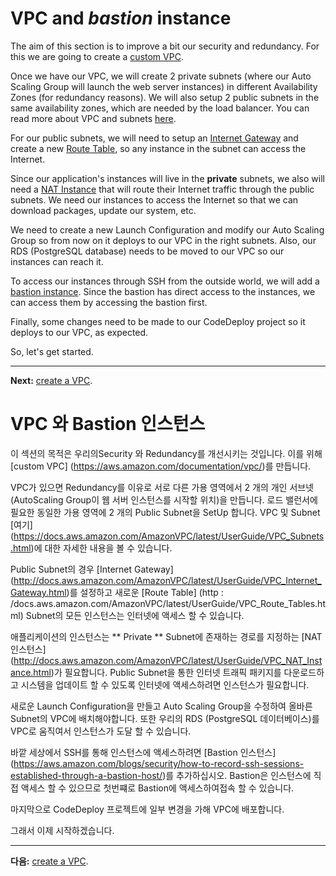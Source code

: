 # VPC and *bastion* instance

The aim of this section is to improve a bit our security and redundancy. For this we are going to create a [custom VPC](https://aws.amazon.com/documentation/vpc/).

Once we have our VPC, we will create 2 private subnets (where our Auto Scaling Group will launch the web server instances) in different Availability Zones (for redundancy reasons). We will also setup 2 public subnets in the same availability zones, which are needed by the load balancer. You can read more about VPC and subnets [here](https://docs.aws.amazon.com/AmazonVPC/latest/UserGuide/VPC_Subnets.html).

For our public subnets, we will need to setup an [Internet Gateway](http://docs.aws.amazon.com/AmazonVPC/latest/UserGuide/VPC_Internet_Gateway.html) and create a new [Route Table](http://docs.aws.amazon.com/AmazonVPC/latest/UserGuide/VPC_Route_Tables.html), so any instance in the subnet can access the Internet.

Since our application's instances will live in the **private** subnets, we also will need a [NAT Instance](http://docs.aws.amazon.com/AmazonVPC/latest/UserGuide/VPC_NAT_Instance.html) that will route their Internet traffic through the public subnets. We need our instances to access the Internet so that we can download packages, update our system, etc.

We need to create a new Launch Configuration and modify our Auto Scaling Group so from now on it deploys to our VPC in the right subnets. Also, our RDS (PostgreSQL database) needs to be moved to our VPC so our instances can reach it.

To access our instances through SSH from the outside world, we will add a [bastion instance](https://aws.amazon.com/blogs/security/how-to-record-ssh-sessions-established-through-a-bastion-host/). Since the bastion has direct access to the instances, we can access them by accessing the bastion first.

Finally, some changes need to be made to our CodeDeploy project so it deploys to our VPC, as expected.

So, let's get started.

---
**Next:** [create a VPC](/workshop/vpc-subnets-bastion/01-create-vpc.md).


# VPC 와 Bastion 인스턴스

이 섹션의 목적은 우리의Security 와 Redundancy를 개선시키는 것입니다. 이를 위해 [custom VPC] (https://aws.amazon.com/documentation/vpc/)를 만듭니다.

VPC가 있으면 Redundancy를 이유로 서로 다른 가용 영역에서 2 개의 개인 서브넷 (AutoScaling Group이 웹 서버 인스턴스를 시작할 위치)을 만듭니다. 로드 밸런서에 필요한 동일한 가용 영역에 2 개의 Public Subnet을 SetUp 합니다. VPC 및 Subnet [여기] (https://docs.aws.amazon.com/AmazonVPC/latest/UserGuide/VPC_Subnets.html)에 대한 자세한 내용을 볼 수 있습니다.

Public Subnet의 경우 [Internet Gateway] (http://docs.aws.amazon.com/AmazonVPC/latest/UserGuide/VPC_Internet_Gateway.html)를 설정하고 새로운 [Route Table] (http : /docs.aws.amazon.com/AmazonVPC/latest/UserGuide/VPC_Route_Tables.html) Subnet의 모든 인스턴스는 인터넷에 액세스 할 수 있습니다.

애플리케이션의 인스턴스는 ** Private ** Subnet에 존재하는 경로를 지정하는 [NAT 인스턴스] (http://docs.aws.amazon.com/AmazonVPC/latest/UserGuide/VPC_NAT_Instance.html)가 필요합니다. Public Subnet을 통한 인터넷 트래픽 패키지를 다운로드하고 시스템을 업데이트 할 수 있도록 인터넷에 액세스하려면 인스턴스가 필요합니다.

새로운 Launch Configuration을 만들고 Auto Scaling Group을 수정하여 올바른 Subnet의 VPC에 배치해야합니다. 또한 우리의 RDS (PostgreSQL 데이터베이스)를 VPC로 움직여서  인스턴스가 도달 할 수 있습니다.

바깥 세상에서 SSH를 통해 인스턴스에 액세스하려면 [Bastion 인스턴스] (https://aws.amazon.com/blogs/security/how-to-record-ssh-sessions-established-through-a-bastion-host/)를 추가하십시오.  Bastion은 인스턴스에 직접 액세스 할 수 있으므로 첫번쨰로 Bastion에 액세스하여접속  할 수 있습니다.

마지막으로 CodeDeploy 프로젝트에 일부 변경을 가해 VPC에 배포합니다.

그래서 이제 시작하겠습니다.

---
**다음:** [create a VPC](/workshop/vpc-subnets-bastion/01-create-vpc.md).

